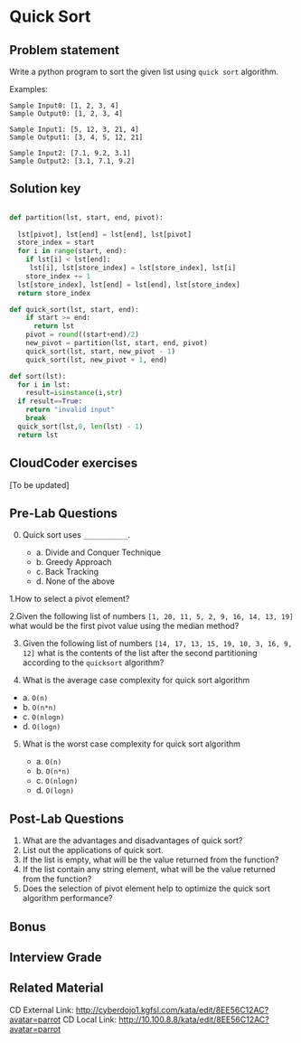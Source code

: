 # Quick Sort

## Problem statement
Write a python program to sort the given list using `quick sort` algorithm.

Examples:
```
Sample Input0: [1, 2, 3, 4]
Sample Output0: [1, 2, 3, 4]

Sample Input1: [5, 12, 3, 21, 4]
Sample Output1: [3, 4, 5, 12, 21] 

Sample Input2: [7.1, 9.2, 3.1]
Sample Output2: [3.1, 7.1, 9.2]
```

## Solution key

```python 

def partition(lst, start, end, pivot):
  
  lst[pivot], lst[end] = lst[end], lst[pivot]
  store_index = start
  for i in range(start, end):
    if lst[i] < lst[end]:
     lst[i], lst[store_index] = lst[store_index], lst[i]
    store_index += 1
  lst[store_index], lst[end] = lst[end], lst[store_index]
  return store_index

def quick_sort(lst, start, end):
    if start >= end:
      return lst
    pivot = round((start+end)/2)
    new_pivot = partition(lst, start, end, pivot)
    quick_sort(lst, start, new_pivot - 1)
    quick_sort(lst, new_pivot + 1, end)

def sort(lst):
  for i in lst:
    result=isinstance(i,str)
  if result==True:
    return "invalid input"
    break
  quick_sort(lst,0, len(lst) - 1)
  return lst

```


## CloudCoder exercises
[To be updated]



## Pre-Lab Questions

0. Quick sort uses `___________`.

	- a. Divide and Conquer Technique
	- b. Greedy Approach       
    - c. Back Tracking                 
    - d. None of the above

1.How to select a pivot element?

2.Given the following list of numbers `[1, 20, 11, 5, 2, 9, 16, 14, 13, 19]` what would be the first pivot value using the median method?

3. Given the following list of numbers `[14, 17, 13, 15, 19, 10, 3, 16, 9, 12]` what is the contents of the list after the second partitioning according to the `quicksort` algorithm?

4. What is the average case complexity for quick sort algorithm

  -  a. `O(n)`    
  - b. `O(n*n)`        
  - c. `O(nlogn)`          
  - d. `O(logn)`

5. What is the worst case complexity for quick sort algorithm

   - a. `O(n)`    
   - b. `O(n*n)`            
   - c. `O(nlogn)`           
   - d. `O(logn)`


## Post-Lab Questions

 
1. What are the advantages and disadvantages of quick sort?
2. List out the applications of quick sort.
3. If the list is empty, what will be the value returned from the function?
4. If the list contain any string element, what will be the value returned from the function?
5. Does the selection of pivot element help to optimize the quick sort algorithm performance?


## Bonus


## Interview Grade

## Related Material 

CD External Link: http://cyberdojo1.kgfsl.com/kata/edit/8EE56C12AC?avatar=parrot
CD Local Link: http://10.100.8.8/kata/edit/8EE56C12AC?avatar=parrot




